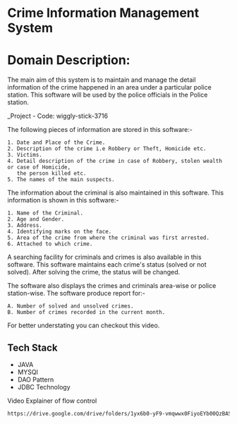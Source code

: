 # Crime Information Management System

 # Domain Description:
 The main aim of this system is to maintain and manage the detail information of the crime happened in  an  area under a particular police station. This software will be used by the police officials in the Police station. 

_Project - Code: wiggly-stick-3716

The following pieces of information are stored in this software:-

    1. Date and Place of the Crime.
    2. Description of the crime i.e Robbery or Theft, Homicide etc.
    3. Victims.
    4. Detail description of the crime in case of Robbery, stolen wealth or case of Homicide,
       the person killed etc.
    5. The names of the main suspects.
The information about the criminal is also maintained in this software.
This information is shown in this software:-

    1. Name of the Criminal.
    2. Age and Gender.
    3. Address.
    4. Identifying marks on the face.
    5. Area of the crime from where the criminal was first arrested.
    6. Attached to which crime.
A searching facility for criminals and crimes is also available in this software. This software maintains each crime's status (solved or not solved). After solving the crime, the status will be changed.

The software also displays the crimes and criminals area-wise or police station-wise.
The software produce report for:-

    A. Number of solved and unsolved crimes.
    B. Number of crimes recorded in the current month.
For better understating you can checkout this video.

## Tech Stack
- JAVA 
- MYSQl
- DAO Pattern
- JDBC Technology

Video Explainer of flow control
```bash
https://drive.google.com/drive/folders/1yx6b0-yF9-vmqwwx0FiyoEYb00QzBAS9?usp=sharing
```
